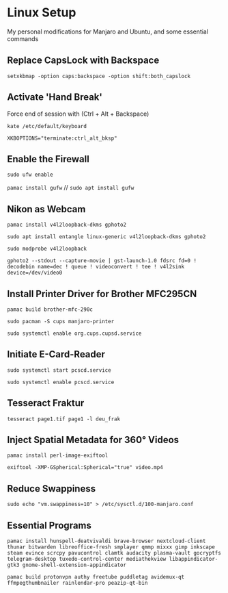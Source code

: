 # Linux Setup
My personal modifications for Manjaro and Ubuntu, and some essential commands

## Replace CapsLock with Backspace

```setxkbmap -option caps:backspace -option shift:both_capslock```

## Activate 'Hand Break'

Force end of session with (Ctrl + Alt + Backspace)

```kate /etc/default/keyboard```

```XKBOPTIONS="terminate:ctrl_alt_bksp"```

## Enable the Firewall

```sudo ufw enable```

```pamac install gufw```  // ```sudo apt install gufw```

## Nikon as Webcam

```pamac install v4l2loopback-dkms gphoto2```

```sudo apt install entangle linux-generic v4l2loopback-dkms gphoto2```

```sudo modprobe v4l2loopback```

```gphoto2 --stdout --capture-movie | gst-launch-1.0 fdsrc fd=0 ! decodebin name=dec ! queue ! videoconvert ! tee ! v4l2sink device=/dev/video0```

## Install Printer Driver for Brother MFC295CN

```pamac build brother-mfc-290c```

```sudo pacman -S cups manjaro-printer```

```sudo systemctl enable org.cups.cupsd.service```

## Initiate E-Card-Reader

```sudo systemctl start pcscd.service```

```sudo systemctl enable pcscd.service```

## Tesseract Fraktur

```tesseract page1.tif page1 -l deu_frak```

## Inject Spatial Metadata for 360° Videos

```pamac install perl-image-exiftool```

```exiftool -XMP-GSpherical:Spherical="true" video.mp4```

## Reduce Swappiness

```sudo echo "vm.swappiness=10" > /etc/sysctl.d/100-manjaro.conf```


## Essential Programs

```pamac install hunspell-deatvivaldi brave-browser nextcloud-client thunar bitwarden libreoffice-fresh smplayer qmmp mixxx gimp inkscape steam evince scrcpy pavucontrol clamtk audacity plasma-vault gocryptfs telegram-desktop tuxedo-control-center mediathekview libappindicator-gtk3 gnome-shell-extension-appindicator```

```pamac build protonvpn authy freetube puddletag avidemux-qt ffmpegthumbnailer rainlendar-pro peazip-qt-bin```
